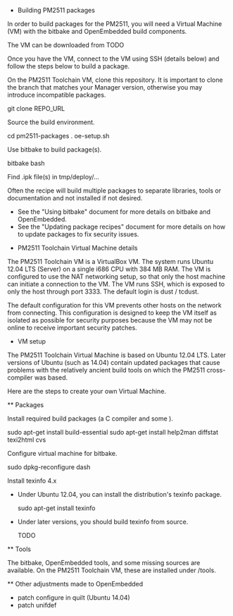 * Building PM2511 packages

In order to build packages for the PM2511, you will need a Virtual Machine
(VM) with the bitbake and OpenEmbedded build components.

The VM can be downloaded from TODO

Once you have the VM, connect to the VM using SSH (details below) and follow
the steps below to build a package.

On the PM2511 Toolchain VM, clone this repository. It is important to clone
the branch that matches your Manager version, otherwise you may introduce
incompatible packages.

  git clone REPO_URL

Source the build environment.

  cd pm2511-packages
  . oe-setup.sh

Use bitbake to build package(s).

  bitbake bash

Find .ipk file(s) in tmp/deploy/...

Often the recipe will build multiple packages to separate libraries, tools or
documentation and not installed if not desired.

- See the "Using bitbake" document for more details on bitbake and OpenEmbedded.
- See the "Updating package recipes" document for more details on how to 
  update packages to fix security issues. 


* PM2511 Toolchain Virtual Machine details

The PM2511 Toolchain VM is a VirtualBox VM. The system runs Ubuntu 12.04 LTS
(Server) on a single i686 CPU with 384 MB RAM. The VM is configured to use the
NAT networking setup, so that only the host machine can initiate a connection
to the VM. The VM runs SSH, which is exposed to only the host through port
3333. The default login is dust / tcdust. 

The default configuration for this VM prevents other hosts on the network from
connecting. This configuration is designed to keep the VM itself as isolated
as possible for security purposes because the VM may not be online to receive
important security patches.


* VM setup

The PM2511 Toolchain Virtual Machine is based on Ubuntu 12.04 LTS. Later
versions of Ubuntu (such as 14.04) contain updated packages that cause
problems with the relatively ancient build tools on which the PM2511
cross-compiler was based.

Here are the steps to create your own Virtual Machine. 

** Packages

Install required build packages (a C compiler and some ).

  sudo apt-get install build-essential
  sudo apt-get install help2man diffstat texi2html cvs

Configure virtual machine for bitbake.

  sudo dpkg-reconfigure dash

Install texinfo 4.x

- Under Ubuntu 12.04, you can install the distribution's texinfo package. 

  sudo apt-get install texinfo

- Under later versions, you should build texinfo from source.

  TODO

** Tools

The bitbake, OpenEmbedded tools, and some missing sources are available. On the PM2511 Toolchain VM, these are installed under /tools.


** Other adjustments made to OpenEmbedded

- patch configure in quilt (Ubuntu 14.04)
- patch unifdef

